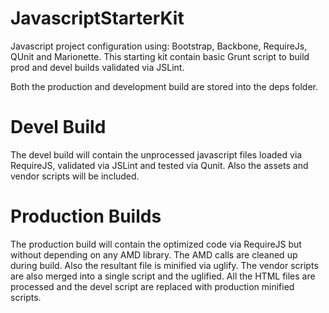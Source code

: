 # JavascriptStarterKit

Javascript project configuration using: Bootstrap, Backbone, RequireJs, QUnit and Marionette. This starting kit contain basic Grunt script to build prod and devel builds validated via JSLint.

Both the production and development build are stored into the deps folder. 

# Devel Build
The devel build will contain the unprocessed javascript files loaded via RequireJS, validated via JSLint and tested via Qunit. Also the assets and vendor scripts will be included.

# Production Builds
The production build will contain the optimized code via RequireJS but without depending on any AMD library. The AMD calls are cleaned up during build. Also the resultant file is minified via uglify.
The vendor scripts are also merged into a single script and the uglified. All the HTML files are processed and the devel script are replaced with production minified scripts.
